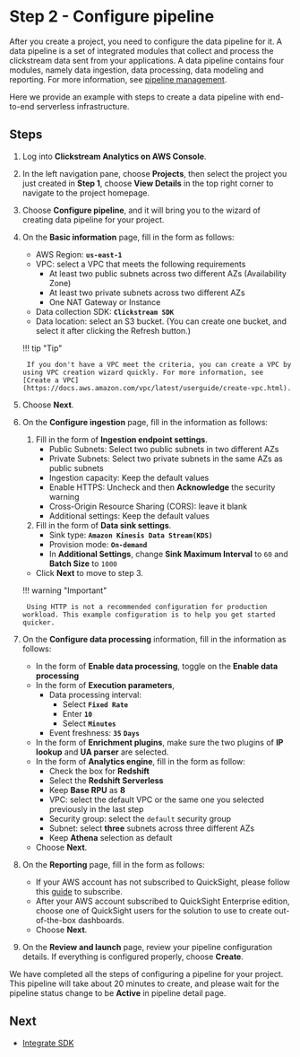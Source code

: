 # Step 2 - Configure pipeline
After you create a project, you need to configure the data pipeline for it. A data pipeline is a set of integrated modules that collect and process the clickstream data sent from your applications. A data pipeline contains four modules, namely data ingestion, data processing, data modeling and reporting. For more information, see [pipeline management](../pipeline-mgmt/index.md).

Here we provide an example with steps to create a data pipeline with end-to-end serverless infrastructure.

## Steps

1. Log into **Clickstream Analytics on AWS Console**.
2. In the left navigation pane, choose **Projects**, then select the project you just created in **Step 1**, choose **View Details** in the top right corner to navigate to the project homepage.
3. Choose **Configure pipeline**, and it will bring you to the wizard of creating data pipeline for your project.
4. On the **Basic information** page, fill in the form as follows:
    * AWS Region: **`us-east-1`**
    * VPC: select a VPC that meets the following requirements
        - At least two public subnets across two different AZs (Availability Zone)
        - At least two private subnets across two different AZs
        - One NAT Gateway or Instance
    * Data collection SDK: **`Clickstream SDK`**
    * Data location: select an S3 bucket. (You can create one bucket, and select it after clicking the Refresh button.)

    !!! tip "Tip"

        If you don't have a VPC meet the criteria, you can create a VPC by using VPC creation wizard quickly. For more information, see [Create a VPC](https://docs.aws.amazon.com/vpc/latest/userguide/create-vpc.html).

5. Choose **Next**.
6. On the **Configure ingestion** page, fill in the information as follows:
    1. Fill in the form of **Ingestion endpoint settings**.
        * Public Subnets: Select two public subnets in two different AZs
        * Private Subnets: Select two private subnets in the same AZs as public subnets
        * Ingestion capacity: Keep the default values
        * Enable HTTPS: Uncheck and then **Acknowledge** the security warning
        * Cross-Origin Resource Sharing (CORS): leave it blank
        * Additional settings: Keep the default values
    2. Fill in the form of **Data sink settings**.
        * Sink type: **`Amazon Kinesis Data Stream(KDS)`**
        * Provision mode: **`On-demand`**
        * In **Additional Settings**, change **Sink Maximum Interval** to `60` and **Batch Size** to `1000`  
    * Click **Next** to move to step 3.

    !!! warning "Important"

        Using HTTP is not a recommended configuration for production workload. This example configuration is to help you get started quicker.

7. On the **Configure data processing** information, fill in the information as follows:
    * In the form of **Enable data processing**, toggle on the **Enable data processing**
    * In the form of **Execution parameters**,
        * Data processing interval:
            * Select **`Fixed Rate`**
            * Enter **`10`**
            * Select **`Minutes`**
        * Event freshness: **`35`** **`Days`**
    * In the form of **Enrichment plugins**, make sure the two plugins of **IP lookup** and **UA parser** are selected.
    * In the form of **Analytics engine**, fill in the form as follow:
         * Check the box for **Redshift**
         * Select the **Redshift Serverless**
         * Keep **Base RPU** as **8**
         * VPC: select the default VPC or the same one you selected previously in the last step
         * Security group: select the `default` security group
         * Subnet: select **three** subnets across three different AZs
         * Keep **Athena** selection as default
    * Choose **Next**.

8. On the **Reporting** page, fill in the form as follows:
     * If your AWS account has not subscribed to QuickSight, please follow this [guide][quickSight-subscription] to subscribe.
     * After your AWS account subscribed to QuickSight Enterprise edition, choose one of QuickSight users for the solution to use to create out-of-the-box dashboards.
     * Choose **Next**.

9. On the **Review and launch** page, review your pipeline configuration details. If everything is configured properly, choose **Create**.


We have completed all the steps of configuring a pipeline for your project. This pipeline will take about 20 minutes to create, and please wait for the pipeline status change to be **Active** in pipeline detail page.

## Next

* [Integrate SDK](./3.integrate-sdk.md)

[quickSight-subscription]: https://docs.aws.amazon.com/quicksight/latest/user/signing-up.html
[create-a-VPC]: https://docs.aws.amazon.com/vpc/latest/userguide/create-vpc.html